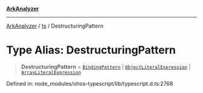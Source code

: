 [**ArkAnalyzer**](../../../../README.md)

***

[ArkAnalyzer](../../../../globals.md) / [ts](../README.md) / DestructuringPattern

# Type Alias: DestructuringPattern

> **DestructuringPattern** = [`BindingPattern`](BindingPattern.md) \| [`ObjectLiteralExpression`](../interfaces/ObjectLiteralExpression.md) \| [`ArrayLiteralExpression`](../interfaces/ArrayLiteralExpression.md)

Defined in: node\_modules/ohos-typescript/lib/typescript.d.ts:2768
